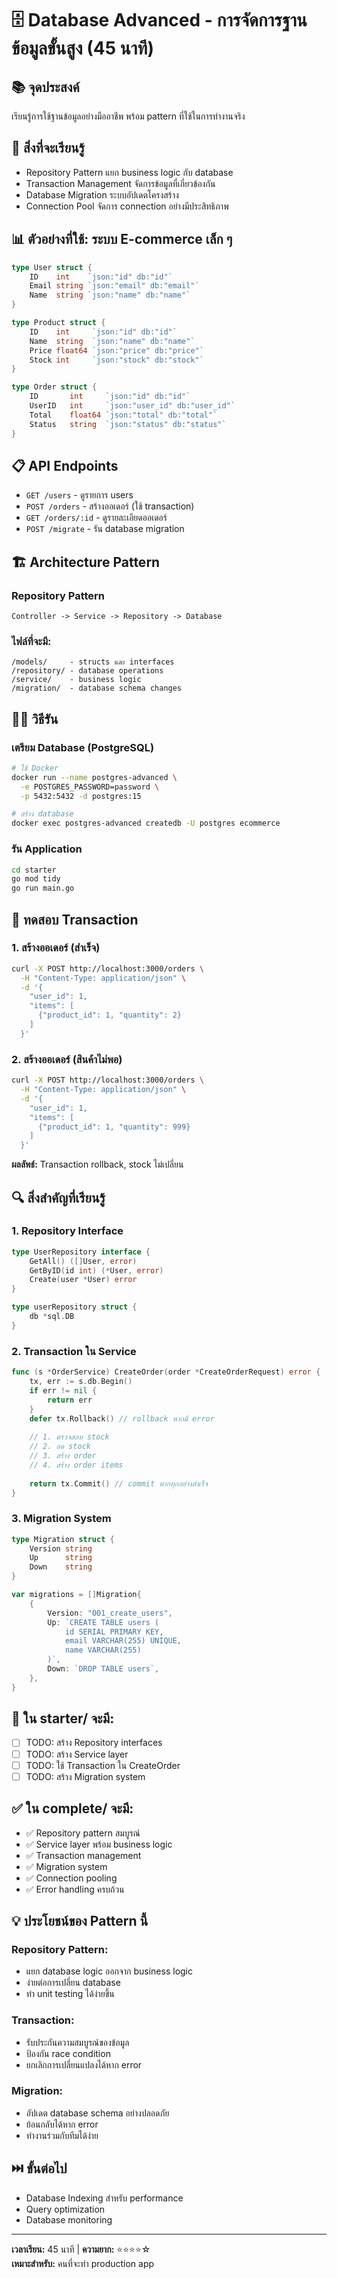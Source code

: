 # 🗄️ Database Advanced - การจัดการฐานข้อมูลขั้นสูง (45 นาที)

## 📚 จุดประสงค์
เรียนรู้การใช้ฐานข้อมูลอย่างมืออาชีพ พร้อม pattern ที่ใช้ในการทำงานจริง

## 🎯 สิ่งที่จะเรียนรู้
- Repository Pattern แยก business logic กับ database
- Transaction Management จัดการข้อมูลที่เกี่ยวข้องกัน
- Database Migration ระบบอัปเดตโครงสร้าง
- Connection Pool จัดการ connection อย่างมีประสิทธิภาพ

## 📊 ตัวอย่างที่ใช้: ระบบ E-commerce เล็ก ๆ
```go
type User struct {
    ID    int    `json:"id" db:"id"`
    Email string `json:"email" db:"email"`
    Name  string `json:"name" db:"name"`
}

type Product struct {
    ID    int     `json:"id" db:"id"`
    Name  string  `json:"name" db:"name"`
    Price float64 `json:"price" db:"price"`
    Stock int     `json:"stock" db:"stock"`
}

type Order struct {
    ID       int     `json:"id" db:"id"`
    UserID   int     `json:"user_id" db:"user_id"`
    Total    float64 `json:"total" db:"total"`
    Status   string  `json:"status" db:"status"`
}
```

## 📋 API Endpoints
- `GET /users` - ดูรายการ users
- `POST /orders` - สร้างออเดอร์ (ใช้ transaction)
- `GET /orders/:id` - ดูรายละเอียดออเดอร์
- `POST /migrate` - รัน database migration

## 🏗️ Architecture Pattern

### Repository Pattern
```
Controller -> Service -> Repository -> Database
```

### ไฟล์ที่จะมี:
```
/models/     - structs และ interfaces
/repository/ - database operations
/service/    - business logic
/migration/  - database schema changes
```

## 🏃‍♂️ วิธีรัน

### เตรียม Database (PostgreSQL)
```bash
# ใช้ Docker
docker run --name postgres-advanced \
  -e POSTGRES_PASSWORD=password \
  -p 5432:5432 -d postgres:15

# สร้าง database
docker exec postgres-advanced createdb -U postgres ecommerce
```

### รัน Application
```bash
cd starter
go mod tidy
go run main.go
```

## 🧪 ทดสอบ Transaction

### 1. สร้างออเดอร์ (สำเร็จ)
```bash
curl -X POST http://localhost:3000/orders \
  -H "Content-Type: application/json" \
  -d '{
    "user_id": 1,
    "items": [
      {"product_id": 1, "quantity": 2}
    ]
  }'
```

### 2. สร้างออเดอร์ (สินค้าไม่พอ)
```bash
curl -X POST http://localhost:3000/orders \
  -H "Content-Type: application/json" \
  -d '{
    "user_id": 1,  
    "items": [
      {"product_id": 1, "quantity": 999}
    ]
  }'
```
**ผลลัพธ์:** Transaction rollback, stock ไม่เปลี่ยน

## 🔍 สิ่งสำคัญที่เรียนรู้

### 1. Repository Interface
```go
type UserRepository interface {
    GetAll() ([]User, error)
    GetByID(id int) (*User, error)
    Create(user *User) error
}

type userRepository struct {
    db *sql.DB
}
```

### 2. Transaction ใน Service
```go
func (s *OrderService) CreateOrder(order *CreateOrderRequest) error {
    tx, err := s.db.Begin()
    if err != nil {
        return err
    }
    defer tx.Rollback() // rollback หากมี error
    
    // 1. ตรวจสอบ stock
    // 2. ลด stock  
    // 3. สร้าง order
    // 4. สร้าง order items
    
    return tx.Commit() // commit หากทุกอย่างสำเร็จ
}
```

### 3. Migration System
```go
type Migration struct {
    Version string
    Up      string
    Down    string
}

var migrations = []Migration{
    {
        Version: "001_create_users",
        Up: `CREATE TABLE users (
            id SERIAL PRIMARY KEY,
            email VARCHAR(255) UNIQUE,
            name VARCHAR(255)
        )`,
        Down: `DROP TABLE users`,
    },
}
```

## 📝 ใน starter/ จะมี:
- [ ] TODO: สร้าง Repository interfaces
- [ ] TODO: สร้าง Service layer
- [ ] TODO: ใช้ Transaction ใน CreateOrder
- [ ] TODO: สร้าง Migration system

## ✅ ใน complete/ จะมี:
- ✅ Repository pattern สมบูรณ์
- ✅ Service layer พร้อม business logic
- ✅ Transaction management
- ✅ Migration system
- ✅ Connection pooling
- ✅ Error handling ครบถ้วน

## 💡 ประโยชน์ของ Pattern นี้

### Repository Pattern:
- แยก database logic ออกจาก business logic
- ง่ายต่อการเปลี่ยน database
- ทำ unit testing ได้ง่ายขึ้น

### Transaction:
- รับประกันความสมบูรณ์ของข้อมูล
- ป้องกัน race condition
- ยกเลิกการเปลี่ยนแปลงได้หาก error

### Migration:
- อัปเดต database schema อย่างปลอดภัย
- ย้อนกลับได้หาก error
- ทำงานร่วมกับทีมได้ง่าย

## ⏭️ ขั้นต่อไป
- Database Indexing สำหรับ performance
- Query optimization
- Database monitoring

---
**เวลาเรียน:** 45 นาที | **ความยาก:** ⭐⭐⭐⭐☆  
**เหมาะสำหรับ:** คนที่จะทำ production app 